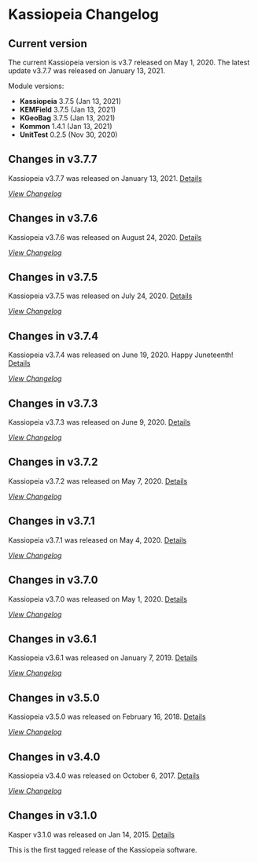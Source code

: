 # Kassiopeia Changelog

<!--
Please update the version info when a new Kasper release is published.

When bumping a module version, also provide a date to indicate the last update.
-->

## Current version

The current Kassiopeia version is v3.7 released on May 1, 2020.
The latest update v3.7.7 was released on January 13, 2021.

Module versions:
* **Kassiopeia**       3.7.5 (Jan 13, 2021)
* **KEMField**         3.7.5 (Jan 13, 2021)
* **KGeoBag**          3.7.5 (Jan 13, 2021)
* **Kommon**           1.4.1 (Jan 13, 2021)
* **UnitTest**         0.2.5 (Nov 30, 2020)


<!--
The changelog files can be updated by the script `gen-changelog.sh` in the `Scripts` folder.
Please update the release notes below if a new release is published. Make sure to bump any relevant version numbers.
-->

## Changes in v3.7.7

Kassiopeia v3.7.7 was released on January 13, 2021.
[Details](https://github.com/KATRIN-Experiment/Kassiopeia/releases/tag/v3.7.7)

[*View Changelog*](Changelog/changes-from-v3.7.6-to-v3.7.7.md)


## Changes in v3.7.6

Kassiopeia v3.7.6 was released on August 24, 2020.
[Details](https://github.com/KATRIN-Experiment/Kassiopeia/releases/tag/v3.7.6)

[*View Changelog*](Changelog/changes-from-v3.7.5-to-v3.7.6.md)


## Changes in v3.7.5

Kassiopeia v3.7.5 was released on July 24, 2020.
[Details](https://github.com/KATRIN-Experiment/Kassiopeia/releases/tag/v3.7.5)

[*View Changelog*](Changelog/changes-from-v3.7.4-to-v3.7.5.md)


## Changes in v3.7.4

Kassiopeia v3.7.4 was released on June 19, 2020. Happy Juneteenth!
[Details](https://github.com/KATRIN-Experiment/Kassiopeia/releases/tag/v3.7.4)

[*View Changelog*](Changelog/changes-from-v3.7.3-to-v3.7.4.md)


## Changes in v3.7.3

Kassiopeia v3.7.3 was released on June 9, 2020.
[Details](https://github.com/KATRIN-Experiment/Kassiopeia/releases/tag/v3.7.3)

[*View Changelog*](Changelog/changes-from-v3.7.2-to-v3.7.3.md)


## Changes in v3.7.2

Kassiopeia v3.7.2 was released on May 7, 2020.
[Details](https://github.com/KATRIN-Experiment/Kassiopeia/releases/tag/v3.7.2)

[*View Changelog*](Changelog/changes-from-v3.7.1-to-v3.7.2.md)


## Changes in v3.7.1

Kassiopeia v3.7.1 was released on May 4, 2020.
[Details](https://github.com/KATRIN-Experiment/Kassiopeia/releases/tag/v3.7.1)

[*View Changelog*](Changelog/changes-from-v3.7.0-to-v3.7.1.md)


## Changes in v3.7.0

Kassiopeia v3.7.0 was released on May 1, 2020.
[Details](https://github.com/KATRIN-Experiment/Kassiopeia/releases/tag/v3.7.0)

[*View Changelog*](Changelog/changes-from-v3.6.1-to-v3.7.0.md)


## Changes in v3.6.1

Kassiopeia v3.6.1 was released on January 7, 2019.
[Details](https://github.com/KATRIN-Experiment/Kassiopeia/releases/tag/v3.6.1)

[*View Changelog*](Changelog/changes-from-v3.5.0-to-v3.6.1.md)


## Changes in v3.5.0

Kassiopeia v3.5.0 was released on February 16, 2018.
[Details](https://github.com/KATRIN-Experiment/Kassiopeia/releases/tag/v3.5.0)

[*View Changelog*](Changelog/changes-from-v3.4.0-to-v3.5.0.md)


## Changes in v3.4.0

Kassiopeia v3.4.0 was released on October 6, 2017.
[Details](https://github.com/KATRIN-Experiment/Kassiopeia/releases/tag/v3.4.0)

[*View Changelog*](Changelog/changes-from-v3.1.0-to-v3.4.0.md)


## Changes in v3.1.0

Kasper v3.1.0 was released on Jan 14, 2015.
[Details](https://github.com/KATRIN-Experiment/Kassiopeia/releases/tag/v3.1.0)

This is the first tagged release of the Kassiopeia software.
